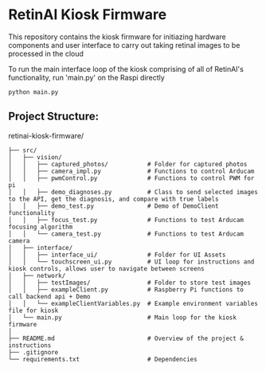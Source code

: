 # RetinAI Kiosk Firmware
This repository contains the kiosk firmware for initiazing hardware components
and user interface to carry out taking retinal images to be processed in the cloud 

To run the main interface loop of the kiosk comprising of all of RetinAI's functionality,
run 'main.py' on the Raspi directly
```
python main.py
```

## Project Structure:

retinai-kiosk-firmware/
```
├── src/
│   ├── vision/
│   │   ├── captured_photos/           # Folder for captured photos
│   │   ├── camera_impl.py             # Functions to control Arducam
│   │   ├── pwmControl.py              # Functions to control PWM for pi
│   │   ├── demo_diagnoses.py          # Class to send selected images to the API, get the diagnosis, and compare with true labels
│   │   ├── demo_test.py               # Demo of DemoClient functionality
│   │   ├── focus_test.py              # Functions to test Arducam focusing algorithm
│   │   └── camera_test.py             # Functions to test Arducam camera
│   ├── interface/
│   │   ├── interface_ui/              # Folder for UI Assets
│   │   └── touchscreen_ui.py          # UI loop for instructions and kiosk controls, allows user to navigate between screens
│   ├── network/
│   │   ├── testImages/                # Folder to store test images
│   │   ├── exampleClient.py           # Raspberry Pi functions to call backend api + Demo
│   │   └── exampleClientVariables.py  # Example environment variables file for kiosk
│   └── main.py                        # Main loop for the kiosk firmware
│
├── README.md                          # Overview of the project & instructions
├── .gitignore
└── requirements.txt                   # Dependencies
```
